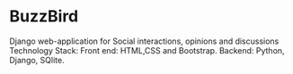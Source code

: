 # BuzzBird

Django web-application for Social interactions, opinions and discussions
Technology Stack: Front end: HTML,CSS and Bootstrap. Backend: Python, Django, SQlite.
